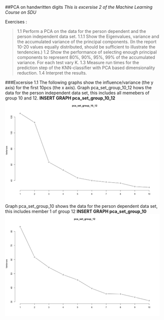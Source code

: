 ##PCA on handwritten digits
_This is excersise 2 of the Machine Learning Course on SDU_

Exercises :
> 1.1 Perform a PCA on the data for the person dependent and the person independent data set.
> 1.1.1 Show the Eigenvalues, variance and the accumulated variance of the principal components. (In the report 10-20 values equally distributed, should be sufficient to illustrate the tendencies.)
> 1.2 Show the performance of selecting enough principal components to represent 80%, 90%, 95%, 99% of the accumulated variance. For each test vary K.
> 1.3 Measure run times for the prediction step of the KNN-classifier with PCA based dimensionality reduction.
> 1.4 Interpret the results.

###Excersise 1.1
The following graphs show the influence/variance (the y axis) for the first 10pcs (the x axis).
Graph pca_set_group_10_12 hows the data for the person independent data set, this includes all memebers of group 10 and 12.
**INSERT GRAPH pca_set_group_10_12**
![alt-text](https://github.com/LennartOlsen/pca-digits/blob/master/pca_set_group_10_12.png "graph")
Graph pca_set_group_10 shows the data for the person dependent data set, this includes member 1 of group 12
**INSERT GRAPH pca_set_group_10**
![alt-text](https://github.com/LennartOlsen/pca-digits/blob/master/pca_set_group_12.png "graph")